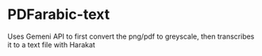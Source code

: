 # PDFarabic-text
Uses Gemeni API to first convert the png/pdf to greyscale, then transcribes it to a text file with Harakat

